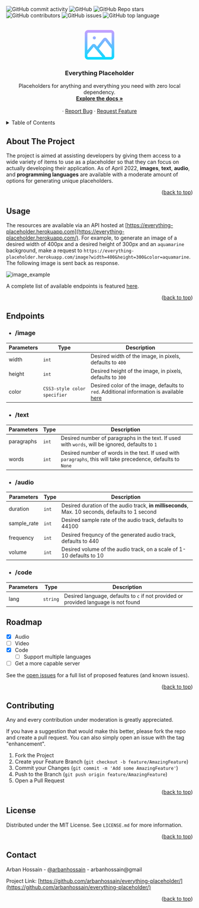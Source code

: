 <div id="top"></div>
<!--
*** Thanks for checking out the Best-README-Template. If you have a suggestion
*** that would make this better, please fork the repo and create a pull request
*** or simply open an issue with the tag "enhancement".
*** Don't forget to give the project a star!
*** Thanks again! Now go create something AMAZING! :D
-->



<!-- PROJECT SHIELDS -->
<!--
*** I'm using markdown "reference style" links for readability.
*** Reference links are enclosed in brackets [ ] instead of parentheses ( ).
*** See the bottom of this document for the declaration of the reference variables
*** for contributors-url, forks-url, etc. This is an optional, concise syntax you may use.
*** https://www.markdownguide.org/basic-syntax/#reference-style-links
-->

![GitHub commit activity](https://img.shields.io/github/commit-activity/m/arbanhossain/everything-placeholder?color=green&label=commits)
![GitHub](https://img.shields.io/github/license/arbanhossain/everything-placeholder)
![GitHub Repo stars](https://img.shields.io/github/stars/arbanhossain/everything-placeholder)
![GitHub contributors](https://img.shields.io/github/contributors/arbanhossain/everything-placeholder?color=green&label=people)
![GitHub issues](https://img.shields.io/github/issues/arbanhossain/everything-placeholder)
![GitHub top language](https://img.shields.io/github/languages/top/arbanhossain/everything-placeholder)

<!-- PROJECT LOGO -->
<br />
<div align="center">
  <a href="https://github.com/arbanhossain/everything-placeholder">
    <img src="logo.png" alt="Logo" width="80" height="80">
  </a>

<h3 align="center">Everything Placeholder</h3>

  <p align="center">
    Placeholders for anything and everything you need with zero local dependency.
    <br />
    <a href="#endpoints"><strong>Explore the docs »</strong></a>
    <br />
    <br />
    ·
    <a href="https://github.com/arbanhossain/everything-placeholder/issues">Report Bug</a>
    ·
    <a href="https://github.com/arbanhossain/everything-placeholder/issues">Request Feature</a>
  </p>
</div>



<!-- TABLE OF CONTENTS -->
<details>
  <summary>Table of Contents</summary>
  <ol>
    <li>
      <a href="#about-the-project">About The Project</a>
    </li>
    <li><a href="#usage">Usage</a></li>
    </li>
      <li><a href="#endpoints">Endpoints</a>
      <ul>
        <li><a href="#/image">/image</a>
        <li><a href="#/text">/text</a>
      </ul>
    </li>
    <li><a href="#roadmap">Roadmap</a></li>
    <li><a href="#contributing">Contributing</a></li>
    <li><a href="#license">License</a></li>
    <li><a href="#contact">Contact</a></li>
    <li><a href="#acknowledgments">Acknowledgments</a></li>
  </ol>
</details>



<!-- ABOUT THE PROJECT -->
## About The Project

The project is aimed at assisting developers by giving them access to a wide variety of items to use as a placeholder so that they can focus on actually developing their application. As of April 2022, **images**, **text**, **audio**, and **programming languages** are available with a moderate amount of options for generating unique placeholders.

<p align="right">(<a href="#top">back to top</a>)</p>


<!-- USAGE EXAMPLES -->
## Usage

The resources are available via an API hosted at [https://everything-placeholder.herokuapp.com](https://everything-placeholder.herokuapp.com/). For example, to generate an image of a desired width of 400px and a desired height of 300px and an `aquamarine` background, make a request to `https://everything-placeholder.herokuapp.com/image?width=400&height=300&color=aquamarine`. The following image is sent back as response.

<img src="https://everything-placeholder.herokuapp.com/image?width=400&height=300&color=aquamarine" alt="image_example">

A complete list of available endpoints is featured [here](#endpoints).

<p align="right">(<a href="#top">back to top</a>)</p>

## Endpoints

- ### /image

| Parameters  | Type | Description |
| ----------- | -----| ----------- |
| width | `int` | Desired width of the image, in pixels, defaults to `400` |
| height | `int` | Desired height of the image, in pixels, defaults to `300` |
| color | `CSS3-style color specifier` | Desired color of the image, defaults to `red`. Additional information is available [here](https://pillow.readthedocs.io/en/stable/reference/ImageColor.html) |

- ### /text
| Parameters  | Type | Description |
| ----------- | -----| ----------- |
| paragraphs | `int` | Desired number of paragraphs in the text. If used with `words`, will be ignored, defaults to `1` |
| words | `int` | Desired number of words in the text. If used with `paragraphs`, this will take precedence, defaults to `None` |

- ### /audio
| Parameters  | Type | Description |
| ----------- | -----| ----------- |
| duration | `int` | Desired duration of the audio track, **in milliseconds**, Max. 10 seconds, defaults to 1 second |
| sample_rate | `int` | Desired sample rate of the audio track, defaults to 44100 |
| frequency | `int` | Desired frequncy of the generated audio track, defaults to 440 |
| volume | `int` | Desired volume of the audio track, on a scale of 1-10 defaults to 10 |

- ### /code
| Parameters  | Type | Description |
| ----------- | -----| ----------- |
| lang | `string` | Desired language, defaults to `c` if not provided or provided language is not found |
<!-- ROADMAP -->
## Roadmap

- [x] Audio
- [ ] Video
- [x] Code
    - [ ] Support multiple languages
- [ ] Get a more capable server

See the [open issues](https://github.com/arbanhossain/everything-placeholder/issues) for a full list of proposed features (and known issues).

<p align="right">(<a href="#top">back to top</a>)</p>



<!-- CONTRIBUTING -->
## Contributing

Any and every contribution under moderation is greatly appreciated. 

If you have a suggestion that would make this better, please fork the repo and create a pull request. You can also simply open an issue with the tag "enhancement".

1. Fork the Project
2. Create your Feature Branch (`git checkout -b feature/AmazingFeature`)
3. Commit your Changes (`git commit -m 'Add some AmazingFeature'`)
4. Push to the Branch (`git push origin feature/AmazingFeature`)
5. Open a Pull Request

<p align="right">(<a href="#top">back to top</a>)</p>



<!-- LICENSE -->
## License

Distributed under the MIT License. See `LICENSE.md` for more information.

<p align="right">(<a href="#top">back to top</a>)</p>



<!-- CONTACT -->
## Contact

Arban Hossain - [@arbanhossain](https://github.com/arbanhossain) - arbanhossain@gmail

Project Link: [https://github.com/arbanhossain/everything-placeholder/](https://github.com/arbanhossain/everything-placeholder/)

<p align="right">(<a href="#top">back to top</a>)</p>



<!-- ACKNOWLEDGMENTS -->


<!-- MARKDOWN LINKS & IMAGES -->
<!-- https://www.markdownguide.org/basic-syntax/#reference-style-links -->
[contributors-shield]: https://img.shields.io/github/contributors/arbanhossain/everything-placeholder.svg?style=for-the-badge
[contributors-url]: https://github.com/arbanhossain/everything-placeholder/graphs/contributors
[forks-shield]: https://img.shields.io/github/forks/arbanhossain/everything-placeholder.svg?style=for-the-badge
[forks-url]: https://github.com/arbanhossain/everything-placeholder/network/members
[stars-shield]: https://img.shields.io/github/stars/arbanhossain/everything-placeholder.svg?style=for-the-badge
[stars-url]: https://github.com/arbanhossain/everything-placeholder/stargazers
[issues-shield]: https://img.shields.io/github/issues/arbanhossain/everything-placeholder.svg?style=for-the-badge
[issues-url]: https://github.com/arbanhossain/everything-placeholder/issues
[license-shield]: https://img.shields.io/github/license/arbanhossain/everything-placeholder.svg?style=for-the-badge
[license-url]: https://github.com/arbanhossain/everything-placeholder/blob/master/LICENSE.txt
[linkedin-shield]: https://img.shields.io/badge/-LinkedIn-black.svg?style=for-the-badge&logo=linkedin&colorB=555
[linkedin-url]: https://linkedin.com/in/linkedin_username
[product-screenshot]: images/screenshot.png
